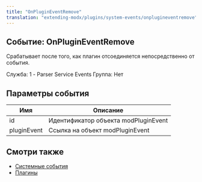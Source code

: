```yaml
---
title: "OnPluginEventRemove"
translation: "extending-modx/plugins/system-events/onplugineventremove"
---
```


## Событие: OnPluginEventRemove

Срабатывает после того, как плагин отсоединяется непосредственно от события.

Служба: 1 - Parser Service Events
Группа: Нет

## Параметры события

| Имя         | Описание                             |
| ----------- | ------------------------------------ |
| id          | Идентификатор объекта modPluginEvent |
| pluginEvent | Ссылка на объект modPluginEvent      |

## Смотри также

- [Системные события](extending-modx/plugins/system-events "Системные события")
- [Плагины](extending-modx/plugins "Плагины")
